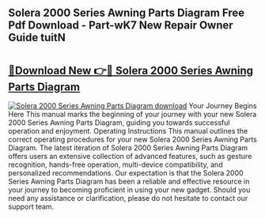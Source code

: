## Solera 2000 Series Awning Parts Diagram Free Pdf Download - Part-wK7 New Repair Owner Guide tuitN

# <h2><a href="http://dfoju2.blite.top/?on=Solera+2000+Series+Awning+Parts+Diagram">🔗Download New 👉🔴 Solera 2000 Series Awning Parts Diagram</a></h2>

[![Solera 2000 Series Awning Parts Diagram download](https://i.imgur.com/lujVjoI.png)](http://dfoju2.blite.top/?on=Solera+2000+Series+Awning+Parts+Diagram)
Your Journey Begins Here This manual marks the beginning of your journey with your new Solera 2000 Series Awning Parts Diagram, guiding you towards successful operation and enjoyment. Operating Instructions This manual outlines the correct operating procedures for your new Solera 2000 Series Awning Parts Diagram. The latest iteration of Solera 2000 Series Awning Parts Diagram offers users an extensive collection of advanced features, such as gesture recognition, hands-free operation, multi-device compatibility, and personalized recommendations. Our expectation is that the Solera 2000 Series Awning Parts Diagram has been a reliable and effective resource in your journey to becoming proficient in using your new gadget. Should you need any assistance or clarification, please do not hesitate to contact our support team.
